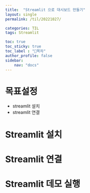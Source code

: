 ```yaml
---
title:  "Streamlit 으로 대시보드 만들기"
layout: single
permalink: /til/20221027/

categories: TIL
tags: Streamlit

toc: true
toc_sticky: true
toc_label : "📍목차"
author_profile: false
sidebar:
    nav: "docs"
---
```


# 목표설정
- streamlit 설치
- streamlit 연결

# Streamlit 설치

# Streamlit 연결

# Streamlit 데모 실행

